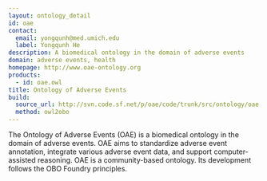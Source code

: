 ```yaml
---
layout: ontology_detail
id: oae
contact: 
  email: yongqunh@med.umich.edu
  label: Yongqunh He
description: A biomedical ontology in the domain of adverse events
domain: adverse events, health
homepage: http://www.oae-ontology.org
products: 
  - id: oae.owl
title: Ontology of Adverse Events
build:
  source_url: http://svn.code.sf.net/p/oae/code/trunk/src/ontology/oae.owl
  method: owl2obo
---
```


The Ontology of Adverse Events (OAE) is a biomedical ontology in the domain of adverse events. OAE aims to standardize adverse event annotation, integrate various adverse event data, and support computer-assisted reasoning.  OAE is a community-based ontology. Its development follows the OBO Foundry principles. 
